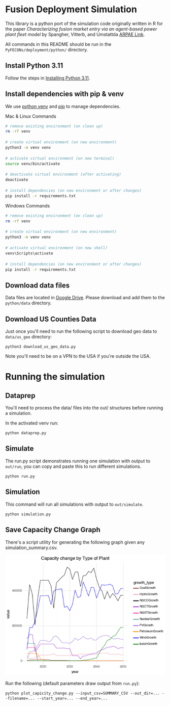 # Fusion Deployment Simulation

This library is a python port of the simulation code originally written in R for the paper
_Characterizing fusion market entry via an agent-based power plant fleet model_ by Spangher, Vitterb, and Umstattda 
[ARPAE Link](https://arpa-e.energy.gov/technologies/publications/characterizing-fusion-market-entry-agent-based-power-plant-fleet-model).

All commands in this README should be run in the `PyFECONs/deployment/python/` directory.

## Install Python 3.11

Follow the steps in [Installing Python 3.11](../../README.md#installing-python-311). 

## Install dependencies with pip & venv

We use [python venv]() and [pip]() to manage dependencies.

Mac & Linux Commands
```bash
# remove existing environment (on clean up)
rm -rf venv

# create virtual environment (on new environment)
python3 -m venv venv

# activate virtual environment (on new terminal)
source venv/bin/activate

# deactivate virtual environment (after activating)
deactivate

# install dependencies (on new environment or after changes)
pip install -r requirements.txt
```

Windows Commands
```bash
# remove existing environment (on clean up)
rm -rf venv

# create virtual environment (on new environment)
python3 -m venv venv

# activate virtual environment (on new shell)
venv\Scripts\activate

# install dependencies (on new environment or after changes)
pip install -r requirements.txt
```

## Download data files

Data files are located in [Google Drive](https://drive.google.com/drive/folders/1O7q-9J_2qYRtgbwDxbOpgZETMU3DMRrh?usp=drive_link).
Please download and add them to the `python/data` directory.

## Download US Counties Data

Just once you'll need to run the following script to download geo data to `data/us_geo` directory:

```
python3 download_us_geo_data.py
```

Note you'll need to be on a VPN to the USA if you're outside the USA.

# Running the simulation

## Dataprep

You'll need to process the data/ files into the out/ structures before running a simulation.

In the activated venv run:
```
python dataprep.py
```

## Simulate

The run.py script demonstrates running one simulation with output to `out/run`, 
you can copy and paste this to run different simulations.

```
python run.py
```

## Simulation

This command will run all simulations with output to `out/simulate`.

```
python simulation.py
```

## Save Capacity Change Graph

There's a script utility for generating the following graph given any simulation_summary.csv.

![Capacity Change Graph](sample_capacity_graph.png)

Run the following (default parameters draw output from `run.py`):
```
python plot_capicity_change.py --input_csv=SUMMARY_CSV --out_dir=... --filename=... --start_year=... --end_year=...
```
